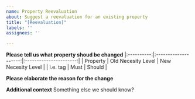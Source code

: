 ```yaml
---
name: Property Reevaluation
about: Suggest a reevaluation for an existing property
title: "[Reevaluation]"
labels: ''
assignees: ''

---
```


**Please tell us what property shoud be changed**
|:----------:|:--------------------:|:----------------------:|
| Property | Old Necesity Level | New Necesity Level |
| i.e. tag    | Must                       | Should                     |

**Please elaborate the reason for the change**

**Additional context**
Something else we should know?
